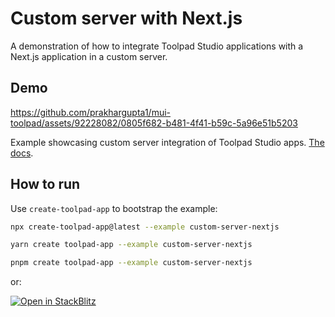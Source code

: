 # Custom server with Next.js

<p class="description">A demonstration of how to integrate Toolpad Studio applications with a Next.js application in a custom server.</p>

## Demo

https://github.com/prakhargupta1/mui-toolpad/assets/92228082/0805f682-b481-4f41-b59c-5a96e51b5203

Example showcasing custom server integration of Toolpad Studio apps. [The docs](https://mui.com/toolpad-studio/concepts/custom-server/).

## How to run

Use `create-toolpad-app` to bootstrap the example:

```bash
npx create-toolpad-app@latest --example custom-server-nextjs
```

```bash
yarn create toolpad-app --example custom-server-nextjs
```

```bash
pnpm create toolpad-app --example custom-server-nextjs
```

or:

[![Open in StackBlitz](https://developer.stackblitz.com/img/open_in_stackblitz.svg)](https://stackblitz.com/fork/github/mui/mui-toolpad/tree/master/examples/custom-server-nextjs)

